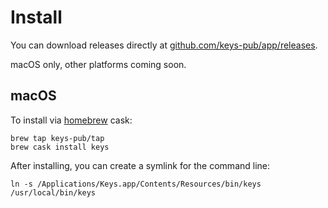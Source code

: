 # Install

You can download releases directly at [github.com/keys-pub/app/releases](https://github.com/keys-pub/app/releases).

macOS only, other platforms coming soon.

## macOS

To install via [homebrew](https://brew.sh/) cask:

```shell
brew tap keys-pub/tap
brew cask install keys
```

After installing, you can create a symlink for the command line:

```shell
ln -s /Applications/Keys.app/Contents/Resources/bin/keys /usr/local/bin/keys
```

